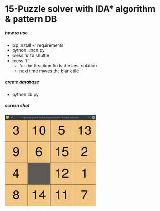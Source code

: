 # 15-Puzzle solver with IDA* algorithm & pattern DB

  ##### how to use

* pip install -r requirements
* python lunch.py
* press 's' to shuffle
* press 'f':
    * for the first time finds the best solution
    * next time moves the blank tile


##### create database
* python db.py

##### screen shot

<img src="sc.png" alt="MarineGEO circle logo" style="height: 300px; width:300px;"/>
